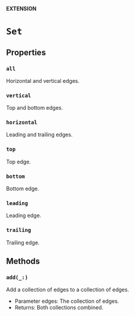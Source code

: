 **EXTENSION**

# `Set`

## Properties
### `all`

Horizontal and vertical edges.

### `vertical`

Top and bottom edges.

### `horizontal`

Leading and trailing edges.

### `top`

Top edge.

### `bottom`

Bottom edge.

### `leading`

Leading edge.

### `trailing`

Trailing edge.

## Methods
### `add(_:)`

Add a collection of edges to a collection of edges.
- Parameter edges: The collection of edges.
- Returns: Both collections combined.
